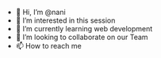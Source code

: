 - 👋 Hi, I’m @nani
- 👀 I’m interested in this session 
- 🌱 I’m currently learning web development 
- 💞️ I’m looking to collaborate on our Team 
- 📫 How to reach me 

<!---
nani147888/nani147888 is a ✨ special ✨ repository because its `README.md` (this file) appears on your GitHub profile.
You can click the Preview link to take a look at your changes.
--->
